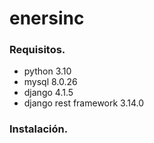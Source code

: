 # enersinc


### Requisitos.

- python 3.10
- mysql 8.0.26
- django 4.1.5
- django rest framework 3.14.0

### Instalación.


